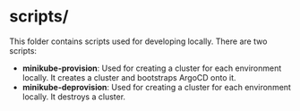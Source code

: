 # scripts/
This folder contains scripts used for developing locally. There are two scripts:
- **minikube-provision**: Used for creating a cluster for each environment locally.
It creates a cluster and bootstraps ArgoCD onto it.
- **minikube-deprovision**: Used for creating a cluster for each environment locally.
It destroys a cluster.